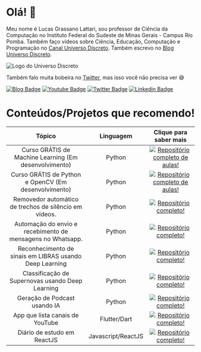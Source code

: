 # Olá! 👋

Meu nome é Lucas Grassano Lattari, sou professor de Ciência da Computação no Instituto Federal do Sudeste de Minas Gerais - Campus Rio Pomba. Também faço vídeos sobre Ciência, Educação, Computação e Programação no [Canal Universo Discreto](http://youtube.com/universodiscreto). Também escrevo no [Blog Universo Discreto](https://universodiscreto.com/).

![Logo do Universo Discreto](https://universodiscreto.com/wp-content/uploads/2020/04/1080x360.jpg)

Também falo muita bobeira no [Twitter](http://twitter.com/1iversodiscreto), mas isso você não precisa ver :sweat_smile:

[![Blog Badge](https://img.shields.io/badge/Blog-universodiscreto.com-black)](https://universodiscreto.com/)
[![Youtube Badge](https://img.shields.io/badge/-Youtube-FF0000?style=flat-square&labelColor=FF0000&logo=youtube&logoColor=white&link=https://youtube.com/c/universodiscreto)](https://youtube.com/c/universodiscreto)
[![Twitter Badge](https://img.shields.io/badge/-Twitter-1ca0f1?style=flat-square&labelColor=1ca0f1&logo=twitter&logoColor=white&link=https://twitter.com/1iversodiscreto)](https://twitter.com/1iversodiscreto)
[![Linkedin Badge](https://img.shields.io/badge/-LinkedIn-blue?style=flat-square&logo=Linkedin&logoColor=white&link=https://www.linkedin.com/in/lucas-lattari-948b501aa/)](https://www.linkedin.com/in/lucas-lattari-948b501aa/)

# Conteúdos/Projetos que recomendo!

| Tópico                     |      Linguagem        | Clique para saber mais | 
|:--------------------------:|:---------------------:|:-----------------------:|
| Curso GRÁTIS de Machine Learning (Em desenvolvimento) | Python |  [![Repositório completo de aulas!](https://img.youtube.com/vi/p_SmODmFRUw/mqdefault.jpg)](https://github.com/lucaslattari/MachineLearningSeries) |
| Curso GRÁTIS de Python e OpenCV (Em desenvolvimento) |  Python | [![Repositório completo de aulas!](https://img.youtube.com/vi/oAH_GJclePY/mqdefault.jpg)](https://github.com/lucaslattari/Python_OpenCV4) |
| Removedor automático de trechos de silêncio em vídeos. |  Python | [![Repositório completo!](https://img.youtube.com/vi/7ELvYSHCAc4/mqdefault.jpg)](https://github.com/lucaslattari/SilenceTrimmerForVideo) |
| Automação do envio e recebimento de mensagens no Whatsapp. |  Python | [![Repositório completo!](https://img.youtube.com/vi/yUy81n5vF0k/mqdefault.jpg)](https://github.com/lucaslattari/Whatsapp-Bot) |
| Reconhecimento de sinais em LIBRAS usando Deep Learning |  Python | [![Repositório completo!](https://img.youtube.com/vi/RalkFg7dXQ0/mqdefault.jpg)](https://github.com/lucaslattari/cnn-libras) |
| Classificação de Supernovas usando Deep Learning |  Python | [![Repositório completo!](https://img.youtube.com/vi/a9bp4q92W_Q/mqdefault.jpg)](https://github.com/lucaslattari/supernova-classifier) |
| Geração de Podcast usando IA |  Python | [![Repositório completo!](https://img.youtube.com/vi/1mNRLmm15FM/mqdefault.jpg)](https://github.com/lucaslattari/IAGiroDeNoticias) |
| App que lista canais de YouTube |  Flutter/Dart | [![Repositório completo!](https://img.youtube.com/vi/g0ZDv1ixeNI/mqdefault.jpg)](https://github.com/lucaslattari/SVBRapp) |
| Diário de estudo em ReactJS | Javascript/ReactJS | [![Repositório completo!](https://img.youtube.com/vi/byrqhs6FMmw/mqdefault.jpg)](https://github.com/lucaslattari/react_project_card_hooks_updated) |

<!--
**lucaslattari/lucaslattari** is a ✨ _special_ ✨ repository because its `README.md` (this file) appears on your GitHub profile.

Here are some ideas to get you started:

- 🔭 I’m currently working on ...
- 🌱 I’m currently learning ...
- 👯 I’m looking to collaborate on ...
- 🤔 I’m looking for help with ...
- 💬 Ask me about ...
- 📫 How to reach me: ...
- 😄 Pronouns: ...
- ⚡ Fun fact: ...
-->
